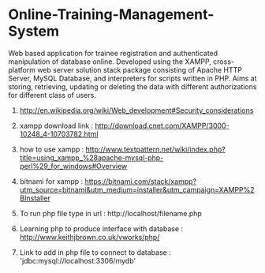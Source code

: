 # Online-Training-Management-System
Web based application for trainee registration and authenticated manipulation of database online. 
Developed using the XAMPP, cross-platform web server solution stack package consisting of Apache HTTP Server, MySQL Database, and interpreters for scripts written in PHP. 
Aims at storing, retrieving, updating or deleting the data with different authorizations for different class of users.


1. http://en.wikipedia.org/wiki/Web_development#Security_considerations

2. xampp download link : http://download.cnet.com/XAMPP/3000-10248_4-10703782.html

3. how to use xampp : http://www.textpattern.net/wiki/index.php?title=using_xampp_%28apache-mysql-php-perl%29_for_windows#Overview

4. bitnami for xampp : https://bitnami.com/stack/xampp?utm_source=bitnami&utm_medium=installer&utm_campaign=XAMPP%2BInstaller

5. To run php file type in url : http://localhost/filename.php

6. Learning php to produce interface with database : http://www.keithjbrown.co.uk/vworks/php/

7. Link to add in php file to connect to database :  'jdbc:mysql://localhost:3306/mydb'

